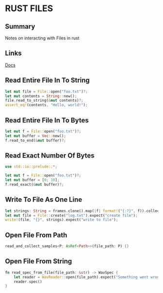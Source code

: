 # RUST FILES

## Summary
Notes on interacting with Files in rust

## Links
[Docs](https://rust-lang-nursery.github.io/rust-cookbook/file/read-write.html)

## Read Entire File In To String
```rust
let mut file = File::open("foo.txt")?;
let mut contents = String::new();
file.read_to_string(&mut contents)?;
assert_eq!(contents, "Hello, world!");
```

## Read Entire File In To Bytes
```rust
let mut f = File::open("foo.txt")?;
let mut buffer = Vec::new();
f.read_to_end(&mut buffer)?;
```

## Read Exact Number Of Bytes
```rust
use std::io::prelude::*;

let mut f = File::open("foo.txt")?;
let mut buffer = [0; 10];
f.read_exact(&mut buffer)?;
```

## Write To File As One Line
```rust
let strings: String = frames.clone().map(|f| format!("{:?}", f)).collect();
let mut file = File::create("log.txt").expect("create file");
write!(file, "{}", strings).expect("write to file");
```

## Open File From Path
```rust
read_and_collect_samples<P: AsRef<Path>>(file_path: P) {}
```

## Open File From String
```rust
fn read_spec_from_file(file_path: &str) -> WavSpec {
    let reader = WavReader::open(file_path).expect("Something went wrong reading the file");
    reader.spec()
}
```
